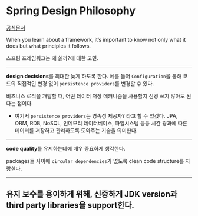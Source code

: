 # Spring Design Philosophy

[공식문서](https://docs.spring.io/spring-framework/reference/overview.html#overview-philosophy)

When you learn about a framework, it’s important to know not only what it does but what principles it follows.

스프링 프레임워크는 왜 쓸까?에 대한 고민.

-------
 **design decisions**를 최대한 늦게 하도록 한다. 예를 들어 `Configuration`을 통해 코드의 직접적인 변경 없이 `persistence providers`를 변경할 수 있다.

비즈니스 로직을 개발할 때, 어떤 데이터 저장 메커니즘을 사용할지 신경 쓰지 않아도 된다는 점이다.

* 여기서 `persistence providers`는 영속성 제공자? 라고 할 수 있겠다. 
  JPA, ORM, RDB, NoSQL, 인메모리 데이터베이스, 파일시스템 등등 시간 경과에 따른 데이터를 저장하고 관리하도록 도와주는 기술을 의미한다.

-------
**code quality**를 유지하는데에 매우 중요하게 생각한다. 

packages들 사이에 `circular dependencies`가 없도록 clean code structure를 자랑한다. 

------
유지 보수를 용이하게 위해, 신중하게 JDK version과 third party libraries을 support한다.
-----


